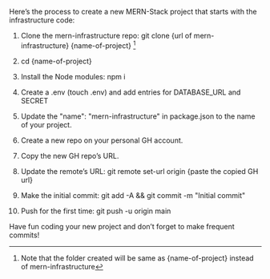 Here’s the process to create a new MERN-Stack project that starts with the infrastructure code:

1. Clone the mern-infrastructure repo: git clone {url of mern-infrastructure} {name-of-project} [^1]
[^1]:Note that the folder created will be same as {name-of-project} instead of mern-infrastructure

2. cd {name-of-project}

3. Install the Node modules: npm i

4. Create a .env (touch .env) and add entries for DATABASE_URL and SECRET

5. Update the "name": "mern-infrastructure" in package.json to the name of your project.

6. Create a new repo on your personal GH account.

7. Copy the new GH repo’s URL.

8. Update the remote’s URL: git remote set-url origin {paste the copied GH url}

9. Make the initial commit: git add -A && git commit -m "Initial commit"

10. Push for the first time: git push -u origin main

Have fun coding your new project and don’t forget to make frequent commits!
